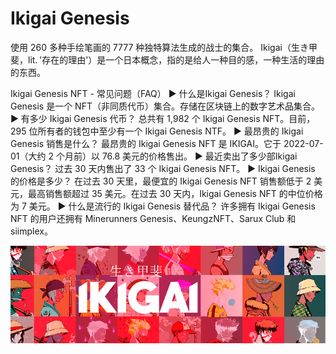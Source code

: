 # Ikigai Genesis

使用 260 多种手绘笔画的 7777 种独特算法生成的战士的集合。 Ikigai（生き甲斐，lit. '存在的理由'）是一个日本概念，指的是给人一种目的感，一种生活的理由的东西。

Ikigai Genesis NFT - 常见问题（FAQ）
▶ 什么是Ikigai Genesis？
Ikigai Genesis 是一个 NFT（非同质代币）集合。存储在区块链上的数字艺术品集合。
▶ 有多少 Ikigai Genesis 代币？
总共有 1,982 个 Ikigai Genesis NFT。目前，295 位所有者的钱包中至少有一个 Ikigai Genesis NTF。
▶ 最昂贵的 Ikigai Genesis 销售是什么？
最昂贵的 Ikigai Genesis NFT 是 IKIGAI。它于 2022-07-01（大约 2 个月前）以 76.8 美元的价格售出。
▶ 最近卖出了多少部Ikigai Genesis？
过去 30 天内售出了 33 个 Ikigai Genesis NFT。
▶ Ikigai Genesis 的价格是多少？
在过去 30 天里，最便宜的 Ikigai Genesis NFT 销售额低于 2 美元，最高销售额超过 35 美元。在过去 30 天内，Ikigai Genesis NFT 的中位价格为 7 美元。
▶ 什么是流行的 Ikigai Genesis 替代品？
许多拥有 Ikigai Genesis NFT 的用户还拥有 Minerunners Genesis、KeungzNFT、Sarux Club 和 siimplex。

![NFT](微信截图_20220827193821.png)


